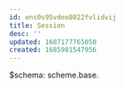 ```yaml
---
id: ens0s95vdeo8022fvlidvij
title: Session
desc: ''
updated: 1687177765050
created: 1685981547956
---
```


$schema: <URI>
scheme.base.